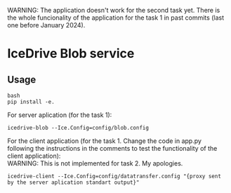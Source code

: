 WARNING: The application doesn't work for the second task yet. There is the whole funcionality of the application for the task 1 in past commits (last one before January 2024).
# IceDrive Blob service
## Usage

    bash
    pip install -e.

For server aplication (for the task 1):  

    icedrive-blob --Ice.Config=config/blob.config

For the client application (for the task 1. Change the code in app.py following the instructions in the comments to test the functionality of the client application):  
WARNING: This is not implemented for task 2. My apologies.

    icedrive-client --Ice.Config=config/datatransfer.config "{proxy sent by the server aplication standart output}"
